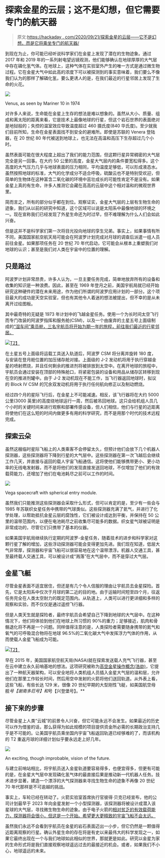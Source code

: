 # 探索金星的云层；这不是幻想，但它需要专门的航天器

> 原文:[https://hackaday . com/2020/09/21/探索金星的云层——它不是幻想，而是它将乘坐专门的航天器/](https://hackaday.com/2020/09/21/exploring-the-clouds-of-venus-its-not-fantasy-but-it-will-take-specialized-spacecraft/)

到现在为止，你可能已经听说科学家们在金星上发现了潜在的生物迹象。通过 2017 年和 2019 年的一系列射电望远镜观测，他们能够确认在地球厚厚的大气层中存在磷化氢气体。在地球上，这种气体在实验室外产生的唯一方式是通过微生物过程。它在金星大气中如此高的浓度下可以被探测到的事实意味着，我们要么不像我们认为的那样了解磷化氢，要么更诱人的是，在我们最近的行星邻居上发现了生命的火花。

[![](../Images/b9acbb98e1a449577d9e71e79d069dc4.png)](https://hackaday.com/wp-content/uploads/2020/09/venusmission_venus.jpg)

Venus, as seen by Mariner 10 in 1974

对许多人来说，生命能在金星上生存的想法是难以想象的。虽然从大小、质量、组成和离太阳的距离来看，它是技术上最像地球的行星，但这个岩石世界的表面绝对是地狱般的；失控的温室效应导致温度超过 460 摄氏度(840 华氏度)。至少就我们目前所知，生命在金星表面找不到安全的避难所。即使是苏联的 Venera 登陆器，在 20 世纪 80 年代被送到地球上，也无法在高温和高压下生存超过几个小时。

虽然表面可能在很大程度上超出了我们的能力范围，但这颗行星异常稠密的大气层完全是另一回事。在大约 50 公里的高度，金星大气层内的条件要宽松得多。这个高度的大气压力几乎与地球表面的压力相同，平均温度足够低，可以形成液态水。虽然按照地球的标准，大气的化学成分不适合呼吸，硫酸云也不是特别受欢迎，但简单的生物体在这种富含二氧化碳的环境中茁壮成长的可能性肯定不是没有。如果金星上真的有生命，许多人推测它会藏在高高的云层中这个相对温和的微观世界里。

简而言之，所有的部分似乎都在到位。观察证实，金星大气层的上层有生物生命的迹象，我们从以前的研究中知道，这个区域可以说是太阳系中最像地球的环境之一。现在宣称我们已经发现了外星生命还为时过早，但不难理解为什么人们会如此兴奋。

但是这并不是科学家们第一次将目光投向地球的孪生兄弟。事实上，如果事情有所不同，美国国家航空航天局可能会在阿波罗计划完成对月球的调查后派遣一组人员前往金星。如果那项任务在 20 世纪 70 年代启动，它可能会从根本上重塑我们对地球的认识；甚至是我们对人类在宇宙中的位置的理解。

## 只是路过

阿波罗计划非常昂贵，许多人认为，一旦主要任务完成，简单地放弃所有的设备和收集的知识是一种浪费。因此，甚至在 1969 年登月之前，美国宇航局就已经开始研究这种硬件的潜在未来用途，作为他们所谓的阿波罗应用计划的一部分。这个项目最大的成功是天空实验室，但也有其他令人着迷的想法被提出，但不幸的是从未离开过绘图板。

其中最奇特的无疑是 1973 年计划中的飞越金星任务。使用一个为长时间太空飞行而专门改装的阿波罗指挥和服务舱(CSM)，以及一个由废弃的土星五号上面级制成的[“湿车间”乘员舱，三名宇航员将开始为期一年的旅程，前往我们最近的行星邻居。](https://hackaday.com/2019/08/06/why-spacecraft-of-the-future-will-be-extruded/)

[![](../Images/f2dec1f65d00a454059efd1554819215.png)T2】](https://hackaday.com/wp-content/uploads/2020/09/venusmission_apollo.png)

在土星五号上面级将运载工具送入轨道后，阿波罗 CSM 将分离并旋转 180 度，与安装在登月舱位置的加压储存舱对接。上面级的 J-2 发动机将用于执行穿越金星的喷射燃烧，并且任何剩余的推进剂将被排放到太空中。在离开地球的旅程中，宇航员会通过安装在顶部的特殊舱口，将紧密包装的设备和用品从储存区转移到现在空的推进剂罐中。由于 J-2 发动机现在不能工作，当飞行器返回地球时，拟议的 Block IV CSM 的冗余双发动机将用于执行任何航向修正以及制动燃烧。

经过四个月的星际飞行后，在金星上不可能减速。相反，该飞行器将在大约 5000 公里(3000 英里)的高度绕地球运行一周，然后被吊回地球。这只会给机组人员几个小时的关键时间来进行观察和部署传感设备，但人们相信，他们与行星的近距离将使他们在这么短的时间内做更多有用的科学研究，而不是用那个时代的技术远程完成。

## 探索云朵

虽然这艘临时星际飞船上的人类乘客不会停留太久，但预计他们会放下几个机器人探测器，这些探测器将下降到行星的大气层中。这些探测器在第一次飞越后会继续工作几天，并直接与返回的载人宇宙飞船通信。这将使他们能够携带更小、更小功率的无线电发射器，而不是将他们的发现直接发送回地球，不仅增加了他们的有效载荷能力，还增加了他们在电池耗尽之前可以工作的时间。

[![](../Images/1a375008eae66a254a60ae33c48af073.png)](https://hackaday.com/wp-content/uploads/2020/09/venusmission_vega.jpg)

Vega spacecraft with spherical entry module.

虽然我们只能推测这些探测器会采取什么形式，但可以肯定的是，至少有一些会与 1985 年苏联织女星任务中携带的气球类似。这些探测器充满了氦气，并进行了化学处理，以帮助抵抗金星云层的腐蚀性，它们被设计成达到平衡，并保持在 50 公里的温带范围内，以便在电池耗尽之前收集尽可能多的数据。织女星气球被证明是非常成功的，尽管它们只携带了基本的仪器。

如果美国宇航局继续执行定期的阿波罗-金星任务，随着技术的进步和科学家对这颗行星了解的增加，这些浮动探测器可能会变得更加先进。我们现在知道，低层大气非常厚，探测器和宇宙飞船可以很容易地在这个温带漂浮。机器人交通工具，甚至最终载人交通工具，可以被设计成“溅落”在大气层中，而不是穿过大气层。

## 金星飞艇

尽管金星表面不适宜居住，但还是有几个令人信服的理由让宇航员去金星探险。首先，它是太阳系中仅次于月球的第二近的目的地。由于运输时间短至四个月，往返任务完全在人类太空耐力的既定范围内。从轨道上，人类可以进行更详细和多样的观察和实验，而不仅仅是通过遥控飞行器。

但是人类天生就是探险者，最终宇航员会希望自己下降到地球的大气层中。在这种情况下，他们将体验到他们在地球上所习惯的 90%的重力；足够接近，肌肉和骨骼退化将不再是一个问题。同样值得注意的是，人类探险者需要随身携带的氮气和氧气的可呼吸混合物将在地球 96.5%的二氧化碳大气中发挥浮力气体的作用，从而使载人金星飞船成为可能。

[![](../Images/c105a46806281a481fdca118ebbda475.png)T2】](https://hackaday.com/wp-content/uploads/2020/09/venusmission_airship.png)

早在 2015 年，美国国家航空航天局(NASA)就在探索发送载人充气飞行器，甚至在云中建立永久前哨基地的想法。这项研究被称为[高空金星操作概念(浩劫)](https://ntrs.nasa.gov/citations/20160006329)，它提出了一种航天器架构，可以安全地将人类机组人员插入金星大气层的温和层，允许他们在那里工作较长时间，然后用空中发射的火箭将他们送回轨道。从外表上看，这些飞船，有些长达 129 米，很像 20 世纪早期的大型刚性飞艇，如美国航空母舰*号【谢南多厄号】和*号【兴登堡号】。**

## 接下来的步骤

尽管金星上人类“云城”的前景令人兴奋，但它可能永远不会发生。如果最近的历史可以作为借鉴的话，那么获得为如此规模的项目提供资金所必需的长期政治支持几乎是不可能的。让美国宇航员乘坐国内宇宙飞船返回轨道已经够难的了，而该机构的 T2 重返月球的详细计划似乎要永远走上好几年。

[![](../Images/a799ccf2fa64f8ca8fd79cbd783c08f4.png)](https://hackaday.com/wp-content/uploads/2020/09/venusmission_city.jpg)

An exciting, though improbable, vision of the future.

与建立前哨站相比，将宇航员送入金星轨道要容易得多，也便宜得多，但更有可能的是，在金星大气层中发现磷化氢气体的最直接后果是推动新一代机器人任务。技术进步显著，建造一个漂浮的大气探测器来寻找生物生命的迹象不再像 20 世纪 70 年代那样是不可逾越的挑战。

事实上，车轮已经在转动了。火箭实验室首席执行官彼得·贝克已经宣布，他的公司计划最早于 2023 年向金星发射一个小型探测器，该探测器将被设计成潜入该星球的大气层，寻找微生物生命的迹象。由于电子火箭的[相对贫乏的有效载荷能力，探测器将会很小，但这是一个开始。希望更大更精致的宇宙飞船不会太远。](https://hackaday.com/2018/01/29/smaller-and-smarter-the-electron-rocket-takes-flight/)

虽然我们永远不会看到宇航员在金星的岩石表面迈出一小步，但它仍然是一颗值得近距离观察的行星。确认外星生命的存在将是有史以来最伟大的科学发现之一，如果它最终出现在一个与我们地球如此相似的世界，那就更是如此。研究以金星为家的生命形式将是我们直接观察地球遥远过去的最接近的机会。或者，如果我们不小心，地球遥远的未来。